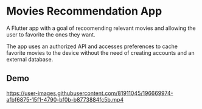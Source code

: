 
# Movies Recommendation App

A Flutter app with a goal of recoomending relevant movies and allowing the user to favorite the ones they want.

The app uses an authorized API and accesses preferences to cache favorite movies to the device without the need of creating accounts and an external database.



## Demo



https://user-images.githubusercontent.com/81911045/196669974-afbf6875-15f1-4790-bf0b-b8773884fc5b.mp4

